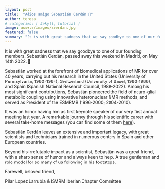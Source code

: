 ```yaml
---
layout: post
title:  "Adios amigo Sebastián Cerdán 🤍"
author: teresa
# categories: [ Jekyll, tutorial ]
image: assets/images/scerdan.jpg
featured: false
summary: "It is with great sadness that we say goodbye to one of our founding members"
---
```


It is with great sadness that we say goodbye to one of our founding members. Sebastián Cerdán, passed away this weekend in Madrid, on May 14th 2022. 🤍

Sebastián worked at the forefront of biomedical applications of MR for over 40 years, carrying out his research in the United States (University of Pennsylvania, 1980-1984), Switzerland (University of Basel, 1986-1988), and Spain (Spanish National Research Council, 1989-2022). Among his most significant contributions, Sebastián pioneered the field of neuro-glial metabolic coupling using innovative heteronuclear NMR methods, and served as President of the ESMRMB (1996-2000; 2004-2010).

It was an honor having him as first keynote speaker of our very first annual meeting last year. A remarkable journey through his scientific career with several take-home messages (you can find some of them [here](https://ismrm-iberian.eu/2021/07/08/annual_meeting_recap.html)).

Sebastián Cerdán leaves an extensive and important legacy, with great scientists and technicians trained in numerous centers in Spain and other European countries.

Beyond his irrefutable impact as a scientist, Sebastián was a great friend, with a sharp sense of humor and always keen to help. A true gentleman and role model for so many of us following in his footsteps.

Farewell, beloved friend,

Pilar Lopez Larrubia & ISMRM Iberian Chapter Committee

